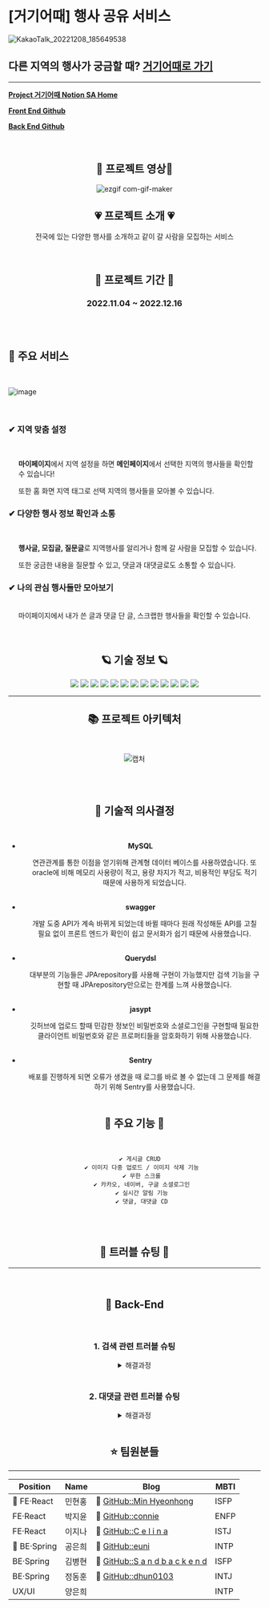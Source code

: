 # [거기어때] 행사 공유 서비스

![KakaoTalk_20221208_185649538](https://user-images.githubusercontent.com/90454621/207082891-4dc7cee1-1542-4169-8f39-f95cb59c6a45.png)
<br/>

## 다른 지역의 행사가 궁금할 때?  [거기어때로 가기](https://godchoice.shop/login)
<hr/>

<a href="https://www.notion.so/euninote/55e04add1515418884f84b5377641c23" target="_blank">**Project 거기어때 Notion SA Home**</a>

[**Front End Github**](https://github.com/minhyeonhong/godchoice_FE)

[**Back End Github**](https://github.com/godchoice-project/godchoice_BE)

<br/>

<div style="text-align:center">

## 🌵 프로젝트 영상🌵

![ezgif com-gif-maker](https://user-images.githubusercontent.com/113873156/207862140-1e193d10-3eae-454c-b467-35134c757f45.gif)

## 💗 프로젝트 소개 💗
전국에 있는 다양한 행사를 소개하고 같이 갈 사람을 모집하는 서비스

<br/>

## 💞 프로젝트 기간 💞
### 2022.11.04 ~ 2022.12.16
<br/>
<br/>
</div>

## 🚩 주요 서비스
<br/>

![image](https://user-images.githubusercontent.com/90454621/207088933-8d19917d-2a1d-443d-9db2-54b5ed1636ea.png)

<br/>

### **✔ 지역 맞춤 설정**
<br/>
<div style="margin-left:20px">

**마이페이지**에서 지역 설정을 하면 **메인페이지**에서 선택한 지역의 행사들을 확인할 수 있습니다!

또한 홈 화면 지역 태그로 선택 지역의 행사들을 모아볼 수 있습니다.
</div>

### **✔ 다양한 행사 정보 확인과 소통**
<br/>
<div style="margin-left:20px">

**행사글, 모집글, 질문글**로 지역행사를 알리거나 함께 갈 사람을 모집할 수 있습니다. 

또한 궁금한 내용을 질문할 수 있고, 댓글과 대댓글로도 소통할 수 있습니다.
</div>

### **✔ 나의 관심 행사들만 모아보기**
<br/>
<div style="margin-left:20px">
마이페이지에서 내가 쓴 글과 댓글 단 글, 스크랩한 행사들을 확인할 수 있습니다.
</div>
<br/>
<br/>

<div style="text-align:center">

## 🪐 기술 정보 🪐
<img src="https://img.shields.io/badge/Spring-6DB33F?style=for-the-badge&logo=Spring&logoColor=white">
<img src="https://img.shields.io/badge/SpringBoot-6DB33F?style=for-the-badge&logo=SpringBoot&logoColor=white">
<img src="https://img.shields.io/badge/SpringSecurity-6DB33F?style=for-the-badge&logo=SpringSecurity&logoColor=white">
<img src="https://img.shields.io/badge/Gradle-02303A?style=for-the-badge&logo=Gradle&logoColor=white">
<img src="https://img.shields.io/badge/MySQL-4479A1?style=for-the-badge&logo=MySQL&logoColor=white">
<img src="https://img.shields.io/badge/Amazon S3-569A31?style=for-the-badge&logo=Amazon S3&logoColor=white">
<img src="https://img.shields.io/badge/Amazon EC2-FF9900?style=for-the-badge&logo=Amazon EC2&logoColor=white">
<img src="https://img.shields.io/badge/NGINX-009639?style=for-the-badge&logo=NGINX&logoColor=white">
<img src="https://img.shields.io/badge/Amazon RDS-527FFF?style=for-the-badge&logo=Amazon RDS&logoColor=white">
<img src="https://img.shields.io/badge/IntelliJ IDEA-000000?style=for-the-badge&logo=IntelliJ IDEA&logoColor=white">
<img src="https://img.shields.io/badge/Git-F05032?style=for-the-badge&logo=Git&logoColor=white">
<img src="https://img.shields.io/badge/GitHub-181717?style=for-the-badge&logo=GitHub&logoColor=white">
<img src="https://img.shields.io/badge/Notion-000000?style=for-the-badge&logo=Notion&logoColor=white">
<br/>
<hr/>

## 📚 프로젝트 아키텍처
<br/>

![캡처](https://user-images.githubusercontent.com/108788078/208015576-91e98450-a811-484b-b8a6-88c714dfda2d.PNG)
<br/>
<br/>


<br/>


## 🥑 기술적 의사결정 

<br/>
<div markdown="1">

- **MySQL**
<div style="margin-left:40px">
연관관계를 통한 이점을 얻기위해 관계형 데이터 베이스를 사용하였습니다. 또 oracle에 비해 메모리 사용량이 적고, 용량 차지가 적고, 비용적인 부담도 적기 때문에 사용하게 되었습니다.
</div>
<br/>

- **swagger**
<div style="margin-left:40px">
개발 도중 API가 계속 바뀌게 되었는데 바뀔 때마다 원래 작성해둔 API를 고칠 필요 없이 프론트 엔드가 확인이 쉽고 문서화가 쉽기 때문에 사용했습니다.
</div>
<br/>

- **Querydsl**
<div style="margin-left:40px">
대부분의 기능들은 JPArepository를 사용해 구현이 가능했지만 검색 기능을 구현할 때  JPArepository만으로는 한계를 느껴 사용했습니다.
</div>
<br/>

- **jasypt**
<div style="margin-left:40px">
깃허브에 업로드 할때 민감한 정보인 비밀번호와 소셜로그인을 구현할때 필요한 클라이언트 비밀번호와 같은 프로퍼티들을 암호화하기 위해 사용했습니다.
</div>
<br/>

- **Sentry**
<div style="margin-left:40px">
배포를 진행하게 되면 오류가 생겼을 때 로그를 바로 볼 수 없는데 그 문제를 해결하기 위해 Sentry를 사용했습니다.
</div>
<br/>

## 🥩 주요 기능 🥩
<br/>

        ✔ 게시글 CRUD 
        ✔ 이미지 다중 업로드 / 이미지 삭제 기능
        ✔ 무한 스크롤
        ✔ 카카오, 네이버, 구글 소셜로그인
        ✔ 실시간 알림 기능
        ✔ 댓글, 대댓글 CD
<br/>
<br/>

## 🥥 트러블 슈팅 🥥
<hr/><br/>

## 🌝 Back-End
<br/>

### 1. 검색 관련 트러블 슈팅
<details>
<summary> 해결과정 </summary>

### <div style="color:gray">✔ 문제 발생 </div>
<br/>
<div style="padding-left:20px">
유저의 선택에 따라 조회할 조건이 바뀌게 되는데 조건이 바뀔때마다 다른 메서드를 사용해야 했습니다. 그 과정에서 생각하지 못한 경우가 생긴다면 오류가 생겨버리게 됩니다.
</div>
<br/>

### <div style="color:gray">✔ 해결 시도</div>
<br/>
<div style="padding-left:20px">
1. 처음으로 시도한 방법은 유저의 선택지를 많이 줄여 경우를 줄이는 방법
 
  - 이 경우 개발자 입장에서는 편하지만 유저를 생각하지 않는 사이트가 됨
2. 두번째로 시도한 방법은 모든 경우를 다 계산해 메서드를 작성하는 방법
 
  - 이 방법은 생각하지 못한 경우도 많이 생기고, 잘못된 메서드를 사용해 오류가 뜨는일이 빈번함.
</div>
<br/>

### <div style="color:gray">✔ 해결</div>
<br/>
<div style="padding-left:20px">
Querydsl을 사용해 다양한 경우에 한가지 쿼리로 동작할 수 있도록 구현했습니다.
 
        List<EventPost> eventPostList = queryFactory
                        .selectFrom(eventPost)
                        .where(listTag(tag),
                                eventPost.eventStatus.eq(progress)
                                        .and(searchKeyword(search)))
                        .offset(pageable.getOffset())
                        .limit(pageable.getPageSize())
                        .orderBy(listSort(sort), eventPost.eventPostId.desc())
                        .fetch();
</div>
</details>
<br/>

### 2. 대댓글 관련 트러블 슈팅
<details>
<summary> 해결과정 </summary><br/>

### <div style="color:gray">✔ 문제 발생</div>
<br/>
<div style="padding-left:20px">
댓글에 대댓글 작성을 구현하고자 했습니다.
 
이때, 댓글과 대댓글 테이블을 따로 관리하지 않고 같은 테이블에서 관리하고자했습니다.
</div>
<br/>

### <div style="color:gray">✔ 해결 시도</div>
<br/>
<div style="padding-left:20px">
1. 첫번째로 시도한 방법은 테이블을 따로 만들어서 구현했습니다.
 
 * 댓글과 대댓글의 구현방법을 이해하기 위한 작업이였습니다.
 * 하지만 저희 팀이 원했던 방법이 아니기 때문에 실패했습니다

</div>
<br/>

### <div style="color:gray">✔ 해결</div>
<br/>
<div style="padding-left:20px">
댓글 테이블에 부모댓글과 자식댓글의 연관관계를 만들고 댓글일때는 부모댓글이 없는 상태로 저장하고 대댓글에는 부모댓글을 저장해 연관관계를 형성했습니다.
 
      // 상위 댓글
     @ManyToOne
     @JoinColumn(name = "parent_id")
     @JsonIgnore
     private EventPostComment parent;

     // 하위 댓글
     @OneToMany(mappedBy = "parent", orphanRemoval = true)
     @JsonIgnore
     private List<EventPostComment> children = new ArrayList<>();
     </div>
<br/>
 
### <div style="color:gray">✔ 개선 또는 발전</div>
<br/>
<div style="padding-left:20px">
* 현재 서비스에서는 대댓글 기능만 구현되어있지만 이런 방법을 이용한다면 무한 대댓글 구현이 가능할 것으로 예상됩니다
 
 - 현재 예상하는 방법은 지금은 부모댓글에 댓글만 저장할 수 있지만 무한 대댓글을 구현할때는 부모댓글에 대댓글의 id를 넣어 무한 대댓글 구현할수 있을 것으로 예상

</div>
<br/>
</details>
<br/>


## ⭐️ 팀원분들
<hr/>

| Position                 | Name   | Blog                                                     | MBTI |
| ------------------------ | ------ | -------------------------------------------------------- | ---- |
| 🔰 FE·React | 민현홍 | 🔗 [GitHub::Min Hyeonhong](https://github.com/minhyeonhong)       | ISFP |
| FE·React   | 박지윤 | 🔗 [GitHub::connie](https://github.com/verocony)     | ENFP |
| FE·React   | 이지나 | 🔗 [GitHub::C e l i n a](https://github.com/LEEJEENA)     | ISTJ |
| 🔰 BE·Spring             | 공은희 | 🔗 [GitHub::euni](https://github.com/euni1004) | INTP |
| BE·Spring                | 김병현 | 🔗 [GitHub::S a n d b a c k e n d](https://github.com/KimByeungHyun)   | ISFP |
| BE·Spring                | 정동훈 | 🔗 [GitHub::dhun0103](https://github.com/dhun0103)   | INTJ |
| UX/UI                    | 양은희 |                                                          | INTP |
